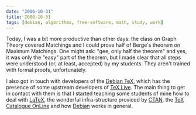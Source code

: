 ```yaml
---
date: "2006-10-31"
title: 2006-10-31
tags: [debian, algorithms, free-software, math, study, work]
---
```

Today, I was a bit more productive than other days: the class on
Graph Theory covered Matchings and I could prove half of Berge's
theorem on Maximum Matchings. One might ask: "gee, only half the
theorem" and yes, it was only the "easy" part of the theorem, but I
made clear that all steps were understood (or, at least, accepted)
by my students. They aren't trained with formal proofs,
unfortunately.

I also got in touch with developers of the
[Debian TeX](http://lists.debian.org/debian-tex-maint/), which has
the presence of some upstream developers of
[TeX Live](http://www.tug.org/texlive/). The main thing to get in
contact with them is that I started teaching some students of mine
how to deal with [LaTeX](http://www.latex-project.org/), the
wonderful infra-structure proviced by [CTAN](http://www.ctan.org/),
the
[TeX Catalogue OnLine](http://www.ctan.org/tex-archive/help/Catalogue/)
and how [Debian](http://www.debian.org/) works in general.



